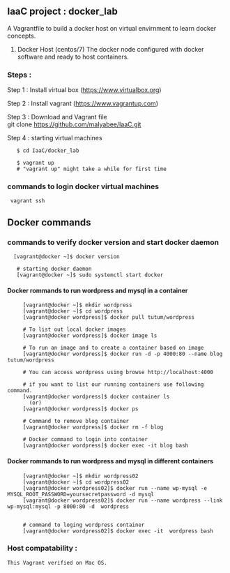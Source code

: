 ## IaaC project : docker_lab  
 A Vagrantfile to build a docker host on  virtual envirnment to learn docker concepts.  
 
1. Docker Host  (centos/7)
    The docker node configured with docker software and ready to host containers. 
    

### Steps :  
  Step 1 :  Install virtual box (https://www.virtualbox.org)

  Step 2 :  Install vagrant  (https://www.vagrantup.com)

  Step 3 :  Download and  Vagrant file  
       git clone https://github.com/malyabee/IaaC.git  

  Step 4  : starting virtual machines 

       $ cd IaaC/docker_lab
 
       $ vagrant up
       # "vagrant up" might take a while for first time

### commands to login docker virtual machines
    

     vagrant ssh 
     
     
## Docker commands       
###  commands to verify docker version  and start docker daemon
      [vagrant@docker ~]$ docker version
       
       # starting docker daemon
       [vagrant@docker ~]$ sudo systemctl start docker
       
       
   
   
#### Docker rommands to run wordpress and mysql in a  container  
         [vagrant@docker ~]$ mkdir wordpress
         [vagrant@docker ~]$ cd wordpress
         [vagrant@docker wordpress]$ docker pull tutum/wordpress
         
         # To list out local docker images
         [vagrant@docker wordpress]$ docker image ls
         
         # To run an image and to create a container based on image
         [vagrant@docker wordpress]$ docker run -d -p 4000:80 --name blog tutum/wordpress
         
         # You can access wordpress using browse http://localhost:4000 
         
         # if you want to list our running containers use following command.
         [vagrant@docker wordpress]$ docker container ls
           (or)
         [vagrant@docker wordpress]$ docker ps
         
         # Command to remove blog container 
         [vagrant@docker wordpress]$ docker rm -f blog
         
         # Docker command to login into container 
         [vagrant@docker wordpress]$ docker exec -it blog bash
         
         
#### Docker rommands to run wordpress and mysql in different containers
         [vagrant@docker ~]$ mkdir wordpress02
         [vagrant@docker ~]$ cd wordpress02
         [vagrant@docker wordpress02]$ docker run --name wp-mysql -e MYSQL_ROOT_PASSWORD=yoursecretpassword -d mysql
         [vagrant@docker wordpress02]$ docker run --name wordpress --link wp-mysql:mysql -p 8000:80 -d  wordpress
         
         
         # command to loging wordpress container
         [vagrant@docker wordpress02]$ docker exec -it  wordpress bash
         
         

         
     
### Host compatability :

    This Vagrant verified on Mac OS.



